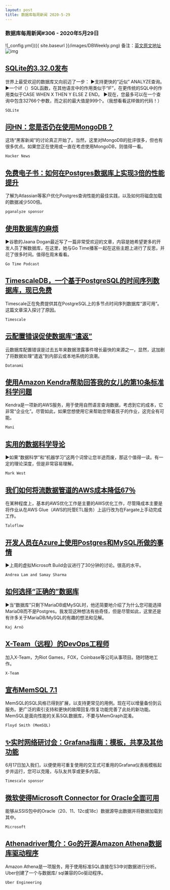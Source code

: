 ```yaml
---
layout: post
title: 数据库每周新闻 2020-5-29
---
```

### 数据库每周新闻#306 - 2020年5月29日
![_config.yml]({{ site.baseurl }}/images/DBWeekly.png)
备注：[英文原文地址](https://dbweekly.com/issues/306)
![img](https://res.cloudinary.com/cpress/image/upload/w_1280,e_sharpen:60/v1590752807/ikvqbvqd8wnuxnx98knf.jpg)


## [SQLite的3.32.0发布](https://dbweekly.com/link/89299/web)
世界上最受欢迎的数据库又向前迈了一步：
▶支持更快的“近似” ANALYZE查询。
▶一个iif（）SQL函数，在其他语言中的作用类似于“IF”，在更传统的SQL中的作用类似于CASE WHEN X THEN Y ELSE Z END。
▶现在，您最多可以在一个查询中包含32766个参数，而之前的最大值是999个。（我想看看这样做的代码！）

`SQLite`


## [问HN：您是否仍在使用MongoDB？](https://dbweekly.com/link/89302/web)
这场“黑客新闻”的讨论真正开始了。当然，这里对MongoDB的批评很多，但也有很多优点。如果您正在使用或一直在考虑使用MongoDB，则值得一看。

`Hacker News`


## [免费电子书：如何在Postgres数据库上实现3倍的性能提升](https://dbweekly.com/link/89303/web)
了解为Atlassian等客户优化Postgres查询性能的最佳实践，以及如何将磁盘加载的数据减少500倍。

`pganalyze sponsor`


## [使用数据库的麻烦](https://dbweekly.com/link/89304/web)
▶谷歌的Jaana Dogan最近写了一篇非常受欢迎的文章，内容是她希望更多的开发人员了解数据库，在这里，她与Go Time播客一起在这些主题上进行了反思，并花了很多时间。值得在周末看看。

`Go Time Podcast`


## [TimescaleDB，一个基于PostgreSQL的时间序列数据库，现已免费](https://dbweekly.com/link/89306/web)
Timescale正在免费提供其在PostgreSQL上的多节点时间序列数据库“源可用”。这篇文章深入探讨了原因。

`Timescale`


## [云配置错误促使数据库“遣返”](https://dbweekly.com/link/89307/web)
云数据库配置错误是过去五年来数据泄露事件增长最快的来源之一，显然，这加剧了将数据处理“遣返”到内部云或本地系统的浪潮。

`Datanami`


## [使用Amazon Kendra帮助回答我的女儿的第10条标准科学问题](https://dbweekly.com/link/89308/web)
Kendra是一项新的AWS服务，用于使用自然语言查询数据，考虑到它的成本，它非常“企业化”。尽管如此，如果您想使用它来帮助您带着孩子的作业，这完全有可能。

`Mani`


## [实用的数据科学导论](https://dbweekly.com/link/89310/web)
▶如果“数据科学”和“机器学习”这两个词曾让您半途而废，那这个值得一读。有一定的理论深度，但是非常容易理解。

`Mark West`


## [我们如何将流数据管道的AWS成本降低67％](https://dbweekly.com/link/89311/web)
在某种程度上，基本的AWS优化工作是主要的AWS优化工作，尽管降成本主要是将作业从在AWS Glue（AWS的托管ETL服务）上运行改为在Fargate上手动完成工作。

`Taloflow`


## [开发人员在Azure上使用Postgres和MySQL所做的事情](https://dbweekly.com/link/89312/web)
▶上周的虚拟Microsoft Build会议进行了30分钟的讨论。很高的水平。

`Andrea Lam and Samay Sharma`


## [如何选择“正确的”数据库](https://dbweekly.com/link/89313/web)
▶当“数据库”只剩下MariaDB或MySQL时，他还简要地介绍了为什么您可能选择MariaDB而不是Postgres。我发现这种想法有些奇怪，但是尽管如此，这里还是有许多关于MariaDB/MySQL的有趣的想法和见解。

`Kaj Arnö`


## [X-Team（远程）的DevOps工程师](https://dbweekly.com/link/89314/web)
加入X-Team，为Riot Games，FOX，Coinbase等公司从事项目。随时随地工作。

`X-Team`


## [宣布MemSQL 7.1](https://dbweekly.com/link/89315/web)
MemSQL的SQL风格已得到扩展，以支持更常见的用例。现在可以增量备份到云服务。更广泛的索引支持和更快的故障回复/恢复功能完善了此处的新功能。 MemSQL是面向性能的关系SQL数据库，不要与MemGraph混淆。

`Floyd Smith (MemSQL)`


## [✨实时网络研讨会：Grafana指南：模板，共享及其他功能](https://dbweekly.com/link/89317/web)
6月17日加入我们，以便使用可重复使用的交互式可重用的Grafana仪表板模板起步并运行，您可以克隆，与队友共享或更多内容。

`Timescale sponsor`


## [微软使得Microsoft Connector for Oracle全面可用](https://dbweekly.com/link/89318/web)
能够从SSIS包中的Oracle（20、11、12c或18c）数据源导出数据并将数据加载到其中。

`Microsoft`


## [Athenadriver简介：Go的开源Amazon Athena数据库驱动程序](https://dbweekly.com/link/89319/web)
Amazon Athena是一项服务，用于使用标准SQL直接在S3中对数据进行分析。Uber创建了一个与数据库/ sql兼容的Go驱动程序。

`Uber Engineering`

